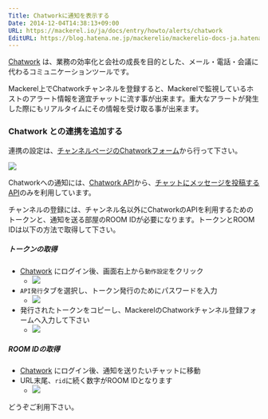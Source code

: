 ```yaml
---
Title: Chatworkに通知を表示する
Date: 2014-12-04T14:38:13+09:00
URL: https://mackerel.io/ja/docs/entry/howto/alerts/chatwork
EditURL: https://blog.hatena.ne.jp/mackerelio/mackerelio-docs-ja.hatenablog.mackerel.io/atom/entry/8454420450076028632
---
```


[Chatwork](https://www.chatwork.com/) は、業務の効率化と会社の成長を目的とした、メール・電話・会議に代わるコミュニケーションツールです。

Mackerel上でChatworkチャンネルを登録すると、Mackerelで監視しているホストのアラート情報を適宜チャットに流す事が出来ます。重大なアラートが発生した際にもリアルタイムにその情報を受け取る事が出来ます。

<!--![](https://cdn-ak.f.st-hatena.com/images/fotolife/m/mackerelio/20141204/20141204112031.png)-->

### Chatwork との連携を追加する
連携の設定は、[チャンネルページのChatworkフォーム](https://mackerel.io/my/channels/-/create#chatwork)から行って下さい。

![](https://cdn-ak.f.st-hatena.com/images/fotolife/m/mackerelio/20190121/20190121191504.png)

Chatworkへの通知には、[Chatwork API](https://developer.chatwork.com/docs)から、[チャットにメッセージを投稿するAPI](https://developer.chatwork.com/reference/post-rooms-room_id-messages)のみを利用しています。


チャンネルの登録には、チャンネル名以外にChatworkのAPIを利用するためのトークンと、通知を送る部屋のROOM IDが必要になります。トークンとROOM IDは以下の方法で取得して下さい。

##### トークンの取得
- [Chatwork](https://www.chatwork.com/) にログイン後、画面右上から`動作設定`をクリック
  - ![](https://cdn-ak.f.st-hatena.com/images/fotolife/m/mackerelio/20141204/20141204112033.png)
- `API発行`タブを選択し、トークン発行のためにパスワードを入力
  - ![](https://cdn-ak.f.st-hatena.com/images/fotolife/m/mackerelio/20141204/20141204112034.png)
- 発行されたトークンをコピーし、MackerelのChatworkチャンネル登録フォームへ入力して下さい
  - ![](https://cdn-ak.f.st-hatena.com/images/fotolife/m/mackerelio/20141204/20141204112035.png)

##### ROOM IDの取得
- [Chatwork](https://www.chatwork.com/) にログイン後、通知を送りたいチャットに移動
- URL末尾、`rid`に続く数字がROOM IDとなります
  - ![](https://cdn-ak.f.st-hatena.com/images/fotolife/m/mackerelio/20190123/20190123181957.png)

どうぞご利用下さい。
